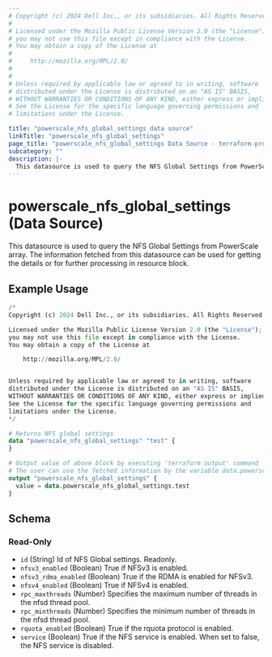 ```yaml
---
# Copyright (c) 2024 Dell Inc., or its subsidiaries. All Rights Reserved.
#
# Licensed under the Mozilla Public License Version 2.0 (the "License");
# you may not use this file except in compliance with the License.
# You may obtain a copy of the License at
#
#     http://mozilla.org/MPL/2.0/
#
#
# Unless required by applicable law or agreed to in writing, software
# distributed under the License is distributed on an "AS IS" BASIS,
# WITHOUT WARRANTIES OR CONDITIONS OF ANY KIND, either express or implied.
# See the License for the specific language governing permissions and
# limitations under the License.

title: "powerscale_nfs_global_settings data source"
linkTitle: "powerscale_nfs_global_settings"
page_title: "powerscale_nfs_global_settings Data Source - terraform-provider-powerscale"
subcategory: ""
description: |-
  This datasource is used to query the NFS Global Settings from PowerScale array. The information fetched from this datasource can be used for getting the details or for further processing in resource block.
---
```


# powerscale_nfs_global_settings (Data Source)

This datasource is used to query the NFS Global Settings from PowerScale array. The information fetched from this datasource can be used for getting the details or for further processing in resource block.

## Example Usage

```terraform
/*
Copyright (c) 2024 Dell Inc., or its subsidiaries. All Rights Reserved.

Licensed under the Mozilla Public License Version 2.0 (the "License");
you may not use this file except in compliance with the License.
You may obtain a copy of the License at

    http://mozilla.org/MPL/2.0/


Unless required by applicable law or agreed to in writing, software
distributed under the License is distributed on an "AS IS" BASIS,
WITHOUT WARRANTIES OR CONDITIONS OF ANY KIND, either express or implied.
See the License for the specific language governing permissions and
limitations under the License.
*/

# Returns NFS global settings
data "powerscale_nfs_global_settings" "test" {
}

# Output value of above block by executing 'terraform output' command
# The user can use the fetched information by the variable data.powerscale_nfs_global_settings.test
output "powerscale_nfs_global_settings" {
  value = data.powerscale_nfs_global_settings.test
}
```

<!-- schema generated by tfplugindocs -->
## Schema

### Read-Only

- `id` (String) Id of NFS Global settings. Readonly.
- `nfsv3_enabled` (Boolean) True if NFSv3 is enabled.
- `nfsv3_rdma_enabled` (Boolean) True if the RDMA is enabled for NFSv3.
- `nfsv4_enabled` (Boolean) True if NFSv4 is enabled.
- `rpc_maxthreads` (Number) Specifies the maximum number of threads in the nfsd thread pool.
- `rpc_minthreads` (Number) Specifies the minimum number of threads in the nfsd thread pool.
- `rquota_enabled` (Boolean) True if the rquota protocol is enabled.
- `service` (Boolean) True if the NFS service is enabled. When set to false, the NFS service is disabled.